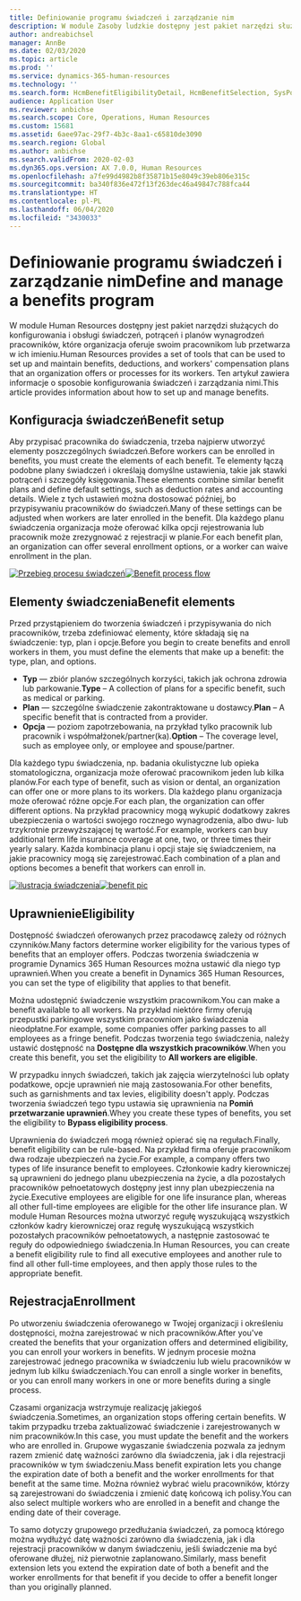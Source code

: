 ```yaml
---
title: Definiowanie programu świadczeń i zarządzanie nim
description: W module Zasoby ludzkie dostępny jest pakiet narzędzi służących do konfigurowania i obsługi świadczeń, potrąceń i planów wynagrodzeń pracowników, które organizacja oferuje swoim pracownikom lub przetwarza w ich imieniu. Ten artykuł zawiera informacje o sposobie konfigurowania zarządzania świadczeniami.
author: andreabichsel
manager: AnnBe
ms.date: 02/03/2020
ms.topic: article
ms.prod: ''
ms.service: dynamics-365-human-resources
ms.technology: ''
ms.search.form: HcmBenefitEligibilityDetail, HcmBenefitSelection, SysPolicyListPage, SysPolicySourceDocumentRuleType, BenefitWorkspace, HcmBenefitSummaryPart
audience: Application User
ms.reviewer: anbichse
ms.search.scope: Core, Operations, Human Resources
ms.custom: 15681
ms.assetid: 6aee97ac-29f7-4b3c-8aa1-c65810de3090
ms.search.region: Global
ms.author: anbichse
ms.search.validFrom: 2020-02-03
ms.dyn365.ops.version: AX 7.0.0, Human Resources
ms.openlocfilehash: a7fe99d4982b8f35871b15e8049c39eb806e315c
ms.sourcegitcommit: ba340f836e472f13f263dec46a49847c788fca44
ms.translationtype: HT
ms.contentlocale: pl-PL
ms.lasthandoff: 06/04/2020
ms.locfileid: "3430033"
---
```

# <a name="define-and-manage-a-benefits-program"></a><span data-ttu-id="f784f-104">Definiowanie programu świadczeń i zarządzanie nim</span><span class="sxs-lookup"><span data-stu-id="f784f-104">Define and manage a benefits program</span></span>

<span data-ttu-id="f784f-105">W module Human Resources dostępny jest pakiet narzędzi służących do konfigurowania i obsługi świadczeń, potrąceń i planów wynagrodzeń pracowników, które organizacja oferuje swoim pracownikom lub przetwarza w ich imieniu.</span><span class="sxs-lookup"><span data-stu-id="f784f-105">Human Resources provides a set of tools that can be used to set up and maintain benefits, deductions, and workers' compensation plans that an organization offers or processes for its workers.</span></span> <span data-ttu-id="f784f-106">Ten artykuł zawiera informacje o sposobie konfigurowania świadczeń i zarządzania nimi.</span><span class="sxs-lookup"><span data-stu-id="f784f-106">This article provides information about how to set up and manage benefits.</span></span>

## <a name="benefit-setup"></a><span data-ttu-id="f784f-107">Konfiguracja świadczeń</span><span class="sxs-lookup"><span data-stu-id="f784f-107">Benefit setup</span></span>

<span data-ttu-id="f784f-108">Aby przypisać pracownika do świadczenia, trzeba najpierw utworzyć elementy poszczególnych świadczeń.</span><span class="sxs-lookup"><span data-stu-id="f784f-108">Before workers can be enrolled in benefits, you must create the elements of each benefit.</span></span> <span data-ttu-id="f784f-109">Te elementy łączą podobne plany świadczeń i określają domyślne ustawienia, takie jak stawki potrąceń i szczegóły księgowania.</span><span class="sxs-lookup"><span data-stu-id="f784f-109">These elements combine similar benefit plans and define default settings, such as deduction rates and accounting details.</span></span> <span data-ttu-id="f784f-110">Wiele z tych ustawień można dostosować później, bo przypisywaniu pracowników do świadczeń.</span><span class="sxs-lookup"><span data-stu-id="f784f-110">Many of these settings can be adjusted when workers are later enrolled in the benefit.</span></span> <span data-ttu-id="f784f-111">Dla każdego planu świadczenia organizacja może oferować kilka opcji rejestrowania lub pracownik może zrezygnować z rejestracji w planie.</span><span class="sxs-lookup"><span data-stu-id="f784f-111">For each benefit plan, an organization can offer several enrollment options, or a worker can waive enrollment in the plan.</span></span> 

<span data-ttu-id="f784f-112">[![Przebieg procesu świadczeń](./media/benefit-process-flow1.png)](./media/benefit-process-flow1.png)</span><span class="sxs-lookup"><span data-stu-id="f784f-112">[![Benefit process flow](./media/benefit-process-flow1.png)](./media/benefit-process-flow1.png)</span></span>

## <a name="benefit-elements"></a><span data-ttu-id="f784f-113">Elementy świadczenia</span><span class="sxs-lookup"><span data-stu-id="f784f-113">Benefit elements</span></span>

<span data-ttu-id="f784f-114">Przed przystąpieniem do tworzenia świadczeń i przypisywania do nich pracowników, trzeba zdefiniować elementy, które składają się na świadczenie: typ, plan i opcje.</span><span class="sxs-lookup"><span data-stu-id="f784f-114">Before you begin to create benefits and enroll workers in them, you must define the elements that make up a benefit: the type, plan, and options.</span></span>

-   <span data-ttu-id="f784f-115">**Typ** — zbiór planów szczególnych korzyści, takich jak ochrona zdrowia lub parkowanie.</span><span class="sxs-lookup"><span data-stu-id="f784f-115">**Type** – A collection of plans for a specific benefit, such as medical or parking.</span></span>
-   <span data-ttu-id="f784f-116">**Plan** — szczególne świadczenie zakontraktowane u dostawcy.</span><span class="sxs-lookup"><span data-stu-id="f784f-116">**Plan** – A specific benefit that is contracted from a provider.</span></span>
-   <span data-ttu-id="f784f-117">**Opcja** — poziom zapotrzebowania, na przykład tylko pracownik lub pracownik i współmałżonek/partner(ka).</span><span class="sxs-lookup"><span data-stu-id="f784f-117">**Option** – The coverage level, such as employee only, or employee and spouse/partner.</span></span>

<span data-ttu-id="f784f-118">Dla każdego typu świadczenia, np. badania okulistyczne lub opieka stomatologiczna, organizacja może oferować pracownikom jeden lub kilka planów.</span><span class="sxs-lookup"><span data-stu-id="f784f-118">For each type of benefit, such as vision or dental, an organization can offer one or more plans to its workers.</span></span> <span data-ttu-id="f784f-119">Dla każdego planu organizacja może oferować różne opcje.</span><span class="sxs-lookup"><span data-stu-id="f784f-119">For each plan, the organization can offer different options.</span></span> <span data-ttu-id="f784f-120">Na przykład pracownicy mogą wykupić dodatkowy zakres ubezpieczenia o wartości swojego rocznego wynagrodzenia, albo dwu- lub trzykrotnie przewyższającej tę wartość.</span><span class="sxs-lookup"><span data-stu-id="f784f-120">For example, workers can buy additional term life insurance coverage at one, two, or three times their yearly salary.</span></span> <span data-ttu-id="f784f-121">Każda kombinacja planu i opcji staje się świadczeniem, na jakie pracownicy mogą się zarejestrować.</span><span class="sxs-lookup"><span data-stu-id="f784f-121">Each combination of a plan and options becomes a benefit that workers can enroll in.</span></span> 

<span data-ttu-id="f784f-122">[![ilustracja świadczenia](./media/benefit-pic.png)](./media/benefit-pic.png)</span><span class="sxs-lookup"><span data-stu-id="f784f-122">[![benefit pic](./media/benefit-pic.png)](./media/benefit-pic.png)</span></span>

## <a name="eligibility"></a><span data-ttu-id="f784f-123">Uprawnienie</span><span class="sxs-lookup"><span data-stu-id="f784f-123">Eligibility</span></span>
<span data-ttu-id="f784f-124">Dostępność świadczeń oferowanych przez pracodawcę zależy od różnych czynników.</span><span class="sxs-lookup"><span data-stu-id="f784f-124">Many factors determine worker eligibility for the various types of benefits that an employer offers.</span></span> <span data-ttu-id="f784f-125">Podczas tworzenia świadczenia w programie Dynamics 365 Human Resources można ustawić dla niego typ uprawnień.</span><span class="sxs-lookup"><span data-stu-id="f784f-125">When you create a benefit in Dynamics 365 Human Resources, you can set the type of eligibility that applies to that benefit.</span></span> 

<span data-ttu-id="f784f-126">Można udostępnić świadczenie wszystkim pracownikom.</span><span class="sxs-lookup"><span data-stu-id="f784f-126">You can make a benefit available to all workers.</span></span> <span data-ttu-id="f784f-127">Na przykład niektóre firmy oferują przepustki parkingowe wszystkim pracowniom jako świadczenia nieodpłatne.</span><span class="sxs-lookup"><span data-stu-id="f784f-127">For example, some companies offer parking passes to all employees as a fringe benefit.</span></span> <span data-ttu-id="f784f-128">Podczas tworzenia tego świadczenia, należy ustawić dostępność na **Dostępne dla wszystkich pracowników**.</span><span class="sxs-lookup"><span data-stu-id="f784f-128">When you create this benefit, you set the eligibility to **All workers are eligible**.</span></span> 

<span data-ttu-id="f784f-129">W przypadku innych świadczeń, takich jak zajęcia wierzytelności lub opłaty podatkowe, opcje uprawnień nie mają zastosowania.</span><span class="sxs-lookup"><span data-stu-id="f784f-129">For other benefits, such as garnishments and tax levies, eligibility doesn't apply.</span></span> <span data-ttu-id="f784f-130">Podczas tworzenia świadczeń tego typu ustawia się uprawnienia na **Pomiń przetwarzanie uprawnień**.</span><span class="sxs-lookup"><span data-stu-id="f784f-130">Whey you create these types of benefits, you set the eligibility to **Bypass eligibility process**.</span></span> 

<span data-ttu-id="f784f-131">Uprawnienia do świadczeń mogą również opierać się na regułach.</span><span class="sxs-lookup"><span data-stu-id="f784f-131">Finally, benefit eligibility can be rule-based.</span></span> <span data-ttu-id="f784f-132">Na przykład firma oferuje pracownikom dwa rodzaje ubezpieczeń na życie.</span><span class="sxs-lookup"><span data-stu-id="f784f-132">For example, a company offers two types of life insurance benefit to employees.</span></span> <span data-ttu-id="f784f-133">Członkowie kadry kierowniczej są uprawnieni do jednego planu ubezpieczenia na życie, a dla pozostałych pracowników pełnoetatowych dostępny jest inny plan ubezpieczenia na życie.</span><span class="sxs-lookup"><span data-stu-id="f784f-133">Executive employees are eligible for one life insurance plan, whereas all other full-time employees are eligible for the other life insurance plan.</span></span> <span data-ttu-id="f784f-134">W module Human Resources można utworzyć regułę wyszukującą wszystkich członków kadry kierowniczej oraz regułę wyszukującą wszystkich pozostałych pracowników pełnoetatowych, a następnie zastosować te reguły do odpowiedniego świadczenia.</span><span class="sxs-lookup"><span data-stu-id="f784f-134">In Human Resources, you can create a benefit eligibility rule to find all executive employees and another rule to find all other full-time employees, and then apply those rules to the appropriate benefit.</span></span>

## <a name="enrollment"></a><span data-ttu-id="f784f-135">Rejestracja</span><span class="sxs-lookup"><span data-stu-id="f784f-135">Enrollment</span></span>
<span data-ttu-id="f784f-136">Po utworzeniu świadczenia oferowanego w Twojej organizacji i określeniu dostępności, można zarejestrować w nich pracowników.</span><span class="sxs-lookup"><span data-stu-id="f784f-136">After you've created the benefits that your organization offers and determined eligibility, you can enroll your workers in benefits.</span></span> <span data-ttu-id="f784f-137">W jednym procesie można zarejestrować jednego pracownika w świadczeniu lub wielu pracowników w jednym lub kilku świadczeniach.</span><span class="sxs-lookup"><span data-stu-id="f784f-137">You can enroll a single worker in benefits, or you can enroll many workers in one or more benefits during a single process.</span></span> 

<span data-ttu-id="f784f-138">Czasami organizacja wstrzymuje realizację jakiegoś świadczenia.</span><span class="sxs-lookup"><span data-stu-id="f784f-138">Sometimes, an organization stops offering certain benefits.</span></span> <span data-ttu-id="f784f-139">W takim przypadku trzeba zaktualizować świadczenie i zarejestrowanych w nim pracowników.</span><span class="sxs-lookup"><span data-stu-id="f784f-139">In this case, you must update the benefit and the workers who are enrolled in.</span></span> <span data-ttu-id="f784f-140">Grupowe wygaszanie świadczenia pozwala za jednym razem zmienić datę ważności zarówno dla świadczenia, jak i dla rejestracji pracowników w tym świadczeniu.</span><span class="sxs-lookup"><span data-stu-id="f784f-140">Mass benefit expiration lets you change the expiration date of both a benefit and the worker enrollments for that benefit at the same time.</span></span> <span data-ttu-id="f784f-141">Można również wybrać wielu pracowników, którzy są zarejestrowani do świadczenia i zmienić datę końcową ich polisy.</span><span class="sxs-lookup"><span data-stu-id="f784f-141">You can also select multiple workers who are enrolled in a benefit and change the ending date of their coverage.</span></span> 

<span data-ttu-id="f784f-142">To samo dotyczy grupowego przedłużania świadczeń, za pomocą którego można wydłużyć datę ważności zarówno dla świadczenia, jak i dla rejestracji pracowników w danym świadczeniu, jeśli świadczenie ma być oferowane dłużej, niż pierwotnie zaplanowano.</span><span class="sxs-lookup"><span data-stu-id="f784f-142">Similarly, mass benefit extension lets you extend the expiration date of both a benefit and the worker enrollments for that benefit if you decide to offer a benefit longer than you originally planned.</span></span>


